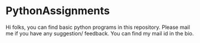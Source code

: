 # PythonAssignments
Hi folks, you can find basic python programs in this repository. Please mail me if you have any suggestion/ feedback. You can find my mail id in the bio.
